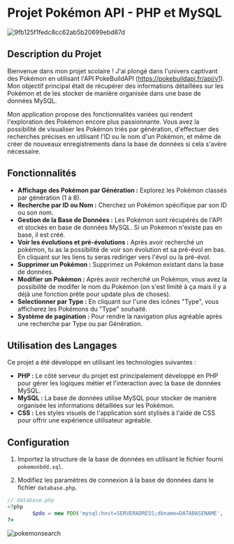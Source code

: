 # Projet Pokémon API - PHP et MySQL

![9fb125f1fedc8cc62ab5b20699ebd87d](https://github.com/CMC59/pokemon/assets/76819554/73674742-dd57-4bb5-a94a-7a61c17ce30b)

## Description du Projet

Bienvenue dans mon projet scolaire ! J'ai plongé dans l'univers captivant des Pokémon en utilisant l'API PokeBuildAPI (https://pokebuildapi.fr/api/v1).
Mon objectif principal était de récupérer des informations détaillées sur les Pokémon et de les stocker de manière organisée dans une base de données MySQL.

Mon application propose des fonctionnalités variées qui rendent l'exploration des Pokémon encore plus passionnante. Vous avez la possibilité de visualiser les Pokémon triés par génération, d'effectuer des recherches précises en utilisant l'ID ou le nom d'un Pokémon, et même de créer de nouveaux enregistrements dans la base de données si cela s'avère nécessaire.

## Fonctionnalités

- **Affichage des Pokémon par Génération :** Explorez les Pokémon classés par génération (1 à 8).
- **Recherche par ID ou Nom :** Cherchez un Pokémon spécifique par son ID ou son nom.
- **Gestion de la Base de Données :** Les Pokémon sont récupérés de l'API et stockés en base de données MySQL. Si un Pokémon n'existe pas en base, il est créé.
- **Voir les évolutions et pré-évolutions :** Après avoir recherché un pokémon, tu as la possibilité de voir son évolution et sa pré-évol en bas. En cliquant sur les liens tu seras rediriger vers l'évol ou la pré-évol.
- **Supprimer un Pokémon :** Supprimez un Pokémon existant dans la base de données.
- **Modifier un Pokémon :** Après avoir recherché un Pokémon, vous avez la possibilité de modifer le nom du Pokémon (on s'est limité à ça mais il y a déjà une fonction prête pour update plus de choses).
- **Selectionner par Type :** En cliquant sur l'une des icônes "Type", vous afficherez les Pokémons du "Type" souhaité.
- **Système de pagination :** Pour rendre la navigation plus agréable après une recherche par Type ou par Génération.
## Utilisation des Langages

Ce projet a été développé en utilisant les technologies suivantes :

- **PHP :** Le côté serveur du projet est principalement développé en PHP pour gérer les logiques métier et l'interaction avec la base de données MySQL.
- **MySQL :** La base de données utilise MySQL pour stocker de manière organisée les informations détaillées sur les Pokémon.
- **CSS :** Les styles visuels de l'application sont stylisés à l'aide de CSS pour offrir une expérience utilisateur agréable.

## Configuration

1. Importez la structure de la base de données en utilisant le fichier fourni `pokemonbdd.sql`.

2. Modifiez les paramètres de connexion à la base de données dans le fichier `database.php`.

```php
// database.php
<?php
        $pdo = new PDO('mysql:host=SERVERADRESS;dbname=DATABASENAME', 'USERNAME', 'PASSWORD');
?>

```
![pokemonsearch](https://github.com/CMC59/pokemon/assets/76819554/a55e0e97-02d2-4f0d-a19b-98748fc3735a)
